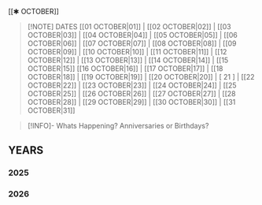  [[✱ OCTOBER]]

> [!NOTE] DATES
> [[01 OCTOBER|01]] | [[02 OCTOBER|02]] | [[03 OCTOBER|03]] | [[04 OCTOBER|04]] | [[05 OCTOBER|05]] | [[06 OCTOBER|06]] | [[07 OCTOBER|07]] | [[08 OCTOBER|08]] | [[09 OCTOBER|09]] | [[10 OCTOBER|10]] | [[11 OCTOBER|11]] | [[12 OCTOBER|12]] | [[13 OCTOBER|13]] | [[14 OCTOBER|14]] | [[15 OCTOBER|15]]
> [[16 OCTOBER|16]] | [[17 OCTOBER|17]] | [[18 OCTOBER|18]] | [[19 OCTOBER|19]] | [[20 OCTOBER|20]] | [ 21 ] | [[22 OCTOBER|22]] | [[23 OCTOBER|23]] | [[24 OCTOBER|24]] | [[25 OCTOBER|25]] | [[26 OCTOBER|26]] | [[27 OCTOBER|27]] | [[28 OCTOBER|28]] | [[29 OCTOBER|29]] | [[30 OCTOBER|30]] | [[31 OCTOBER|31]]

> [!INFO]- Whats Happening?
> Anniversaries or Birthdays? 
## YEARS
### 2025

### 2026